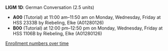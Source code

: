 **LIGM 1D**: German Conversation (2.5 units)

- **A00** (Tutorial) at 11:00 am–11:50 am on Monday, Wednesday, Friday at HSS 2333B by Riebeling, Elke (A01280126)
- **B00** (Tutorial) at 12:00 pm–12:50 pm on Monday, Wednesday, Friday at HSS 1106B by Riebeling, Elke (A01280126)

[Enrollment numbers over time](./LIGM1D.tsv)

